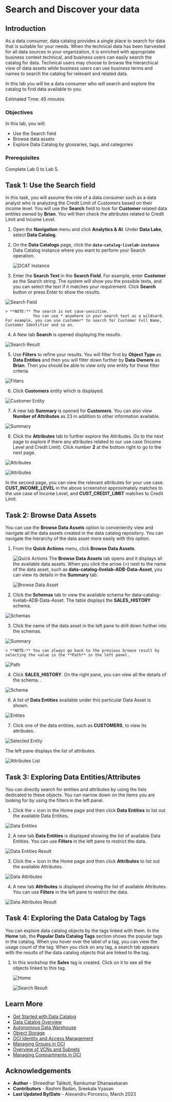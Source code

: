 # Search and Discover your data

## Introduction

As a data consumer, data catalog provides a single place to search for data that is suitable for your needs. When the technical data has been harvested for all data sources in your organization, it is enriched with appropriate business context technical, and business users can easily search the catalog for data. Technical users may choose to browse the hierarchical view of data assets while business users can use business terms and names to search the catalog for relevant and related data.

In this lab you will be a data consumer who will search and explore the catalog to find data available to you.

Estimated Time: 45 minutes

### Objectives

In this lab, you will:
 * Use the Search field
 * Browse data assets
 * Explore Data Catalog by glossaries, tags, and categories

### Prerequisites

Complete Lab 0 to Lab 5.

## Task 1: Use the Search field

In this task, you will assume the role of a data consumer such as a data analyst who is analyzing the Credit Limit of Customers based on their income level. You will use the **Search** field to look for **Customer** related data entities owned by **Brian**. You will then check the attributes related to Credit Limit and Income Level.

1. Open the **Navigation** menu and click **Analytics & AI**. Under **Data Lake**, select **Data Catalog**.

2. On the **Data Catalogs** page, click the **`data-catalog-livelab-instance`** Data Catalog instance where you want to perform your Search operation.

   ![DCAT Instance](./images/dcat-instance.png " ")

3. Enter the **Search Text** in the **Search Field**. For example, enter **Customer** as the Search string. The system will show you the possible texts, and you can select the text if it matches your requirement. Click **Search** button or press Enter to show the results.

  ![Search Field](./images/search-field-hometab.png " ")

    > **NOTE:** The search is not case-sensitive.
                You can use * anywhere in your search text as a wildcard. For example, you can use customer* to search for Customer Full Name, Customer Identifier and so on.

4. A New tab **Search** is opened displaying the results.

  ![Search Result](./images/cust-search-result.png " ")

5. Use **Filters** to refine your results. You will filter first by **Object Type** as **Data Entities** and then you will filter down further by **Data Owners** as **Brian**. Then you should be able to view only one entity for these filter criteria.

  ![Filters](./images/search-field-filters.png " ")

6. Click **Customers** entity which is displayed.

  ![Customer Entity](./images/customer-entity-click.png " ")

7. A new tab **Summary** is opened for **Customers**. You can also view **Number of Attributes** as 23 in addition to other information available.

  ![Summary](./images/customer-entity-summary-tab.png " ")

8. Click the **Attributes** tab to further explore the Attributes. Go to the next page to explore if there any attributes related to our use case (Income Level and Credit Limit). Click number **2** at the bottom right to go to the next page.

  ![Attributes](./images/customer-entity-attri-tab.png " ")

  ![Attributes](./images/customer-attri-second-page.png " ")

  In the second page, you can view the relevant attributes for your use case. **CUST\_INCOME\_LEVEL** in the above screenshot approximately matches to the use case of Income Level, and **CUST\_CREDIT\_LIMIT** matches to Credit Limit.

## Task 2: Browse Data Assets

You can use the **Browse Data Assets** option to conveniently view and navigate all the data assets created in the data catalog repository. You can navigate the hierarchy of the data asset more easily with this option.

1. From the **Quick Actions** menu, click **Browse Data Assets**.

    ![Quick Actions](./images/search-quickactions-data-asset.png " ")
    The **Browse Data Assets** tab opens and it displays all the available data assets. When you click the arrow (>) next to the name of the data asset, such as **data-catalog-livelab-ADB-Data-Asset**, you can view its details in the **Summary** tab.

    ![Browse Data Asset](./images/browse-data-asset-tab.png " ")

2. Click the **Schemas** tab to view the available schema for data-catalog-livelab-ADB-Data-Asset. The table displays the **SALES\_HISTORY** schema.

  ![Schemas](./images/browse-data-asset-tab-schemas.png " ")

3. Click the name of the data asset in the left pane to drill down further into the schemas.

  ![Summary](./images/schema-summary-tab.png " ")

    > **NOTE:** You can always go back to the previous browse result by selecting the value in the **Path** in the left panel.

  ![Path](./images/path-section.png " ")

4. Click **SALES\_HISTORY**. On the right pane, you can view all the details of the schema. .

  ![Schema](./images/click-schema.png " ")

6. A list of **Data Entities** available under this particular Data Asset is shown.

  ![Entites](./images/entities-selection.png " ")

7. Click one of the data entities, such as **CUSTOMERS**, to view its attributes.

  ![Selected Entity](./images/entity-selected.png " ")

  The left pane displays the list of attributes.

  ![Attributes List](./images/attributes-list.png " ")


## Task 3: Exploring Data Entities/Attributes

You can directly search for entities and attributes by using the lists dedicated to these objects. You can narrow down on the items you are looking for by using the filters in the left panel.

1. Click the + icon in the Home page and then click **Data Entities** to list out the available Data Entities.

  ![Data Entities](./images/click-data-entities.png " ")

2. A new tab **Data Entities** is displayed showing the list of available Data Entities. You can use **Filters** in the left pane to restrict the data.

  ![Data Entities Result](./images/data-entities-result.png " ")

3. Click the + icon in the Home page and then click **Attributes** to list out the available Attributes.

  ![Data Attributes](./images/click-data-attributes.png " ")

4. A new tab **Attributes** is displayed showing the list of available Attributes. You can use **Filters** in the left pane to restrict the data.

  ![Data Attributes Result](./images/data-attributes-result.png " ")

## Task 4: Exploring the Data Catalog by Tags

You can explore data catalog objects by the tags linked with them. In the **Home** tab, the **Popular Data Catalog Tags** section shows the popular tags in the catalog. When you hover over the label of a tag, you can view the usage count of the tag. When you click on any tag, a search tab appears with the results of the data catalog objects that are linked to the tag.

1. In this workshop the **Sales** tag is created. Click on it to see all the objects linked to this tag.

    ![Home](./images/home-tags-option.png " ")

    ![Search Result](./images/tag-search-result.png " ")

## Learn More

* [Get Started with Data Catalog](https://docs.oracle.com/en-us/iaas/data-catalog/using/index.htm)
* [Data Catalog Overview](https://docs.oracle.com/en-us/iaas/data-catalog/using/overview.htm)
* [Autonomous Data Warehouse](https://docs.oracle.com/en/cloud/paas/autonomous-data-warehouse-cloud/index.html)
* [Object Storage](https://docs.oracle.com/en-us/iaas/Content/Object/Concepts/objectstorageoverview.htm)
* [OCI Identity and Access Management](https://docs.oracle.com/en-us/iaas/Content/Identity/Concepts/overview.htm)
* [Managing Groups in OCI](https://docs.oracle.com/en-us/iaas/Content/Identity/Tasks/managinggroups.htm)
* [Overview of VCNs and Subnets](https://docs.oracle.com/en-us/iaas/Content/Network/Tasks/managingVCNs_topic-Overview_of_VCNs_and_Subnets.htm#Overview)
* [Managing Compartments in OCI](https://docs.oracle.com/en-us/iaas/Content/Identity/Tasks/managingcompartments.htm)

## Acknowledgements

* **Author** - Shreedhar Talikoti, Ramkumar Dhanasekaran
* **Contributors** - Rashmi Badan, Sreekala Vyasan
* **Last Updated By/Date** - Alexandru Porcescu, March 2023
